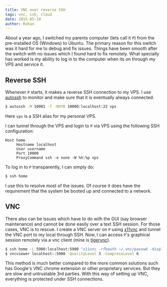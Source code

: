 ```yaml
---
title: VNC over reverse SSH
tags: vnc, ssh, cloud
date: 2015-05-10
author: Rohan
---
```


About a year ago, I switched my parents computer (lets call it `P`) from the
pre-installed OS (Windows) to Ubuntu. The primary reason for this switch was it
hard for me to debug and fix issues. Things have been smooth after the switch
with no issues which I found hard to fix remotely. What specially has worked is
my ability to log in to the computer when its on through my VPS and service it.

## Reverse SSH

Whenever `P` starts, it makes a reverse SSH connection to my VPS. I use
[autossh][autossh] to monitor and make sure that it is eventually always
connected.

```bash
$ autossh -M 10001 -f -NXYR 10000:localhost:22 vps
```

Here `vps` is a SSH alias for my personal VPS.

I can tunnel through the VPS and login to `P` via VPS using the following SSH
configuration:

```config
Host home
     Hostname localhost
     User username
     Port 10000
     ProxyCommand ssh -e none -W %h:%p vps
```
To log in to `P` transparently, I can simply do:

```bash
$ ssh home
```

I use this to resolve most of the issues. Of course it does have the requirement
that the system be booted up and connected to a network.

## VNC

There also can be issues which have to do with the GUI (say browser maintenance)
and cannot be done easily over a text SSH session. For those cases, VNC is to
rescue. I create a VNC server on `P` using [x11vnc][x11vnc] and tunnel the VNC
port to my local through SSH. Now, I can access `P`'s graphical session remotely
via a vnc client (mine is [tigervnc][tigervnc]).


```bash
$ ssh home -L 5900:localhost:5900 "x11vnc -rfbauth ~/.vnc/passwd -display :0 -noxdamage"
$ vncviewer localhost::5900 -QualityLevel 3 -CompressLevel 6
```

This method is much better compared to the more common solutions such has
Google's VNC chrome extension or other proprietary services. But they are slow
and untrustable 3rd parties. With this way of setting up VNC, everything is
protected under SSH connections.

[x11vnc]: https://wiki.archlinux.org/index.php/X11vnc
[autossh]: https://www.archlinux.org/packages/community/x86_64/autossh/
[tigervnc]: https://www.archlinux.org/packages/community/x86_64/tigervnc/
